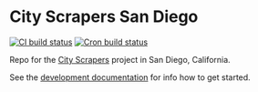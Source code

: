 # City Scrapers San Diego

[![CI build status](https://github.com/City-Bureau/city-scrapers-san-diego/workflows/CI/badge.svg)](https://github.com/City-Bureau/city-scrapers-san-diego/actions?query=workflow%3ACI)
[![Cron build status](https://github.com/City-Bureau/city-scrapers-san-diego/workflows/Cron/badge.svg)](https://github.com/City-Bureau/city-scrapers-san-diego/actions?query=workflow%3ACron)

Repo for the [City Scrapers](https://cityscrapers.org) project in San Diego, California.

See the [development documentation](https://cityscrapers.org/docs/development/) for info how to get started.
